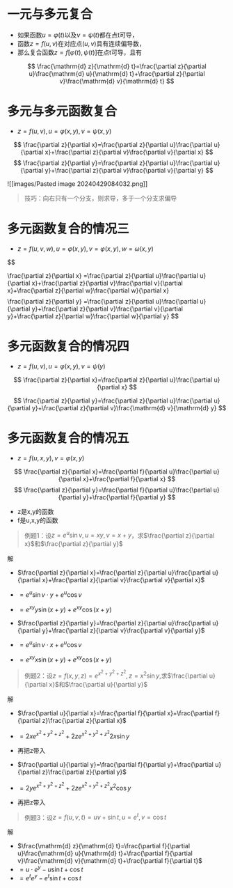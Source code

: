 # 一元与多元复合

- 如果函数$u=\varphi(t)$以及$v=\psi(t)$都在点t可导，
- 函数$z=f(u,v)$在对应点$(u,v)$具有连续偏导数，
- 那么复合函数$z=f[\varphi(t),\psi(t)]$在点t可导，且有

$$
\frac{\mathrm{d} z}{\mathrm{d} t}=\frac{\partial z}{\partial u}\frac{\mathrm{d} u}{\mathrm{d} t}+\frac{\partial z}{\partial v}\frac{\mathrm{d} v}{\mathrm{d} t}
$$

# 多元与多元函数复合

- $z=f(u,v), u=\varphi(x,y),v=\psi(x,y)$

$$
\frac{\partial z}{\partial x}=\frac{\partial z}{\partial u}\frac{\partial u}{\partial x}+\frac{\partial z}{\partial v}\frac{\partial v}{\partial x}
$$
$$
\frac{\partial z}{\partial y}=\frac{\partial z}{\partial u}\frac{\partial u}{\partial y}+\frac{\partial z}{\partial v}\frac{\partial v}{\partial y}
$$

![[images/Pasted image 20240429084032.png]]
> 技巧：向右只有一个分支，则求导，多于一个分支求偏导

# 多元函数复合的情况三

- $z=f(u,v,w),u=\varphi(x,y),v=\varphi(x,y),w=\omega(x,y)$

$$

\frac{\partial z}{\partial x} =\frac{\partial z}{\partial u}\frac{\partial u}{\partial x}+\frac{\partial z}{\partial v}\frac{\partial v}{\partial x}+\frac{\partial z}{\partial w}\frac{\partial w}{\partial x}
$$
$$
\frac{\partial z}{\partial y} =\frac{\partial z}{\partial u}\frac{\partial u}{\partial y}+\frac{\partial z}{\partial v}\frac{\partial v}{\partial y}+\frac{\partial z}{\partial w}\frac{\partial w}{\partial y}
$$

# 多元函数复合的情况四

- $z=f(u,v), u=\varphi(x,y),v=\psi(y)$

$$
\frac{\partial z}{\partial x}=\frac{\partial z}{\partial u}\frac{\partial u}{\partial x}
$$

$$
\frac{\partial z}{\partial y}=\frac{\partial z}{\partial u}\frac{\partial u}{\partial y}+\frac{\partial z}{\partial v}\frac{\mathrm{d} v}{\mathrm{d} y}
$$

# 多元函数复合的情况五

- $z=f(u,x,y),v=\varphi(x,y)$

$$
\frac{\partial z}{\partial x}=\frac{\partial f}{\partial u}\frac{\partial u}{\partial x}+\frac{\partial f}{\partial x}
$$
$$
\frac{\partial z}{\partial y}=\frac{\partial f}{\partial u}\frac{\partial u}{\partial y}+\frac{\partial f}{\partial y}
$$

- z是x,y的函数
- f是u,x,y的函数

> 例题1：设$z=e^{u}\sin v,u=xy,v=x+y$，求$\frac{\partial z}{\partial x}$和$\frac{\partial z}{\partial y}$

解

- $\frac{\partial z}{\partial x}=\frac{\partial z}{\partial u}\frac{\partial u}{\partial x}+\frac{\partial z}{\partial v}\frac{\partial v}{\partial x}$
- $=e^{u}\sin v\cdot y+e^{u}\cos v$
- $=e^{xy}y\sin(x+y)+e^{xy}\cos(x+y)$

- $\frac{\partial z}{\partial y}=\frac{\partial z}{\partial u}\frac{\partial u}{\partial y}+\frac{\partial z}{\partial v}\frac{\partial v}{\partial y}$
- $=e^{u}\sin v\cdot x+e^{u}\cos v$
- $=e^{xy}x\sin(x+y)+e^{xy}\cos(x+y)$

> 例题2：设$z=f(x,y,z)=e^{x^{2}+y^{2}+z^{2}},z=x^{2}\sin y$,求$\frac{\partial u}{\partial x}$和$\frac{\partial u}{\partial y}$

解

- $\frac{\partial u}{\partial x}=\frac{\partial f}{\partial x}+\frac{\partial f}{\partial z}\frac{\partial z}{\partial x}$
- $=2xe^{x^{2}+y^{2}+z^{2}}+2ze^{x^{2}+y^{2}+z^{2}}2x\sin y$
- 再把z带入

- $\frac{\partial u}{\partial y}=\frac{\partial f}{\partial y}+\frac{\partial u}{\partial z}\frac{\partial z}{\partial y}$
- $=2ye^{x^{2}+y^{2}+z^{2}}+2ze^{x^{2}+y^{2}+z^{2}}x^{2}\cos y$
- 再把z带入

> 例题3：设$z=f(u,v,t)=uv+\sin t,u=e^{t},v=\cos t$

解

- $\frac{\mathrm{d} z}{\mathrm{d} t}=\frac{\partial f}{\partial u}\frac{\mathrm{d} u}{\mathrm{d} t}+\frac{\partial f}{\partial v}\frac{\mathrm{d} v}{\mathrm{d} t}+\frac{\partial f}{\partial t}$
- $=u\cdot e^{y}-u\sin t+\cos t$
- $=e^{t}e^{y}-e^{t}\sin t+\cos t$
